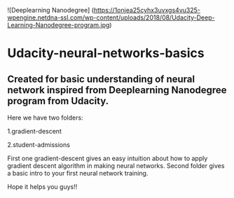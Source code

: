 ![Deeplearning Nanodegree] (https://1onjea25cyhx3uvxgs4vu325-wpengine.netdna-ssl.com/wp-content/uploads/2018/08/Udacity-Deep-Learning-Nanodegree-program.jpg)

# Udacity-neural-networks-basics

## Created for basic understanding of neural network inspired from Deeplearning Nanodegree program from Udacity.

Here we have two folders:

  1.gradient-descent
  
  2.student-admissions
  
First one gradient-descent gives an easy intuition about how to apply gradient descent algorithm in making neural networks.
Second folder gives a basic intro to your first neural network training.

Hope it helps you guys!!
